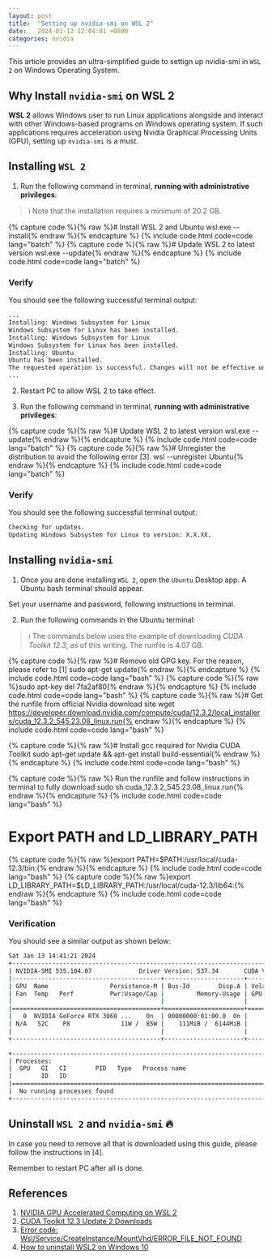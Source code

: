 ```yaml
---
layout: post
title:  "Setting up nvidia-smi on WSL 2"
date:   2024-01-12 12:04:01 +0800
categories: nvidia
---
```



This article provides an ultra-simplified guide to settign up nvidia-smi in `WSL 2` on Windows Operating System.

## **Why Install `nvidia-smi` on WSL 2**

**WSL 2** allows Windows user to run Linux applications alongside and interact with other Windows-based programs on Windows operating system. If such applications requires acceleration using Nvidia Graphical Processing Units (GPU), setting up `nvidia-smi` is a must.

## **Installing `WSL 2`**

1. Run the following command in terminal, **running with administrative privileges**:

> ℹ️ Note that the installation requires a minimum of 20.2 GB.

{% capture code %}{% raw %}# Install WSL 2 and Ubuntu
wsl.exe --install{% endraw %}{% endcapture %} {% include code.html code=code lang="batch" %}
{% capture code %}{% raw %}# Update WSL 2 to latest version
wsl.exe --update{% endraw %}{% endcapture %} {% include code.html code=code lang="batch" %}

### **Verify**
You should see the following successful terminal output:

```bash
...
Installing: Windows Subsystem for Linux
Windows Subsystem for Linux has been installed.
Installing: Windows Subsystem for Linux
Windows Subsystem for Linux has been installed.
Installing: Ubuntu
Ubuntu has been installed.
The requested operation is successful. Changes will not be effective until the system is rebooted. 
...
```

2. Restart PC to allow WSL 2 to take effect.

3. Run the following command in terminal, **running with administrative privileges**:

{% capture code %}{% raw %}# Update WSL 2 to latest version
wsl.exe --update{% endraw %}{% endcapture %} {% include code.html code=code lang="batch" %}
{% capture code %}{% raw %}# Unregister the distribution to avoid the following error [3].
wsl --unregister Ubuntu{% endraw %}{% endcapture %} {% include code.html code=code lang="batch" %}

### **Verify**
You should see the following successful terminal output:

```bash
Checking for updates.
Updating Windows Subsystem for Linux to version: X.X.XX.
```

## **Installing `nvidia-smi`**

1. Once you are done installing `WSL 2`, open the `Ubuntu` Desktop app. A Ubuntu bash terminal should appear.

Set your username and password, following instructions in terminal.

2. Run the following commands in the Ubuntu terminal:

> ℹ️ The commands below uses the example of downloading *CUDA Toolkit 12.3*, as of this writing. The runfile is 4.07 GB.

{% capture code %}{% raw %}# Remove old GPG key. For the reason, please refer to [1]
sudo apt-get update{% endraw %}{% endcapture %} {% include code.html code=code lang="bash" %}
{% capture code %}{% raw %}sudo apt-key del 7fa2af80{% endraw %}{% endcapture %} {% include code.html code=code lang="bash" %}
{% capture code %}{% raw %}# Get the runfile from official Nvidia download site
wget https://developer.download.nvidia.com/compute/cuda/12.3.2/local_installers/cuda_12.3.2_545.23.08_linux.run{% endraw %}{% endcapture %} {% include code.html code=code lang="bash" %}

{% capture code %}{% raw %}# Install gcc required for Nvidia CUDA Toolkit
sudo apt-get update && apt-get install build-essential{% endraw %}{% endcapture %} {% include code.html code=code lang="bash" %}

{% capture code %}{% raw %} Run the runfile and follow instructions in terminal to fully download
sudo sh cuda_12.3.2_545.23.08_linux.run{% endraw %}{% endcapture %} {% include code.html code=code lang="bash" %}

# Export PATH and LD_LIBRARY_PATH
{% capture code %}{% raw %}export PATH=$PATH:/usr/local/cuda-12.3/bin:{% endraw %}{% endcapture %} {% include code.html code=code lang="bash" %}
{% capture code %}{% raw %}export LD_LIBRARY_PATH=$LD_LIBRARY_PATH:/usr/local/cuda-12.3/lib64:{% endraw %}{% endcapture %} {% include code.html code=code lang="bash" %}

### **Verification**
You should see a similar output as shown below:

```bash
Sat Jan 13 14:41:21 2024
+---------------------------------------------------------------------------------------+
| NVIDIA-SMI 535.104.07             Driver Version: 537.34       CUDA Version: 12.2     |
|-----------------------------------------+----------------------+----------------------+
| GPU  Name                 Persistence-M | Bus-Id        Disp.A | Volatile Uncorr. ECC |
| Fan  Temp   Perf          Pwr:Usage/Cap |         Memory-Usage | GPU-Util  Compute M. |
|                                         |                      |               MIG M. |
|=========================================+======================+======================|
|   0  NVIDIA GeForce RTX 3060 ...    On  | 00000000:01:00.0  On |                  N/A |
| N/A   52C    P8              11W /  85W |    111MiB /  6144MiB |      1%      Default |
|                                         |                      |                  N/A |
+-----------------------------------------+----------------------+----------------------+

+---------------------------------------------------------------------------------------+
| Processes:                                                                            |
|  GPU   GI   CI        PID   Type   Process name                            GPU Memory |
|        ID   ID                                                             Usage      |
|=======================================================================================|
|  No running processes found                                                           |
+---------------------------------------------------------------------------------------+
```

## **Uninstall `WSL 2` and `nvidia-smi`** :fire:

In case you need to remove all that is downloaded using this guide, please follow the instructions in [4].

Remember to restart PC after all is done.

## **References**
1. [NVIDIA GPU Accelerated Computing on WSL 2](https://docs.nvidia.com/cuda/wsl-user-guide/index.html)
2. [CUDA Toolkit 12.3 Update 2 Downloads](https://developer.nvidia.com/cuda-downloads?target_os=Linux&target_arch=x86_64&Distribution=WSL-Ubuntu&target_version=2.0&target_type=runfile_local)
3. [Error code: Wsl/Service/CreateInstance/MountVhd/ERROR_FILE_NOT_FOUND](https://superuser.com/questions/1758361/error-code-wsl-service-createinstance-mountvhd-error-file-not-found)
4. [How to uninstall WSL2 on Windows 10](https://pureinfotech.com/uninstall-wsl2-windows-10/)